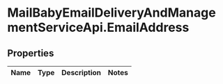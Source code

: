 # MailBabyEmailDeliveryAndManagementServiceApi.EmailAddress

## Properties
Name | Type | Description | Notes
------------ | ------------- | ------------- | -------------

